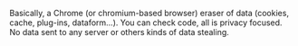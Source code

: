 Basically, a Chrome (or chromium-based browser) eraser of data (cookies, cache, plug-ins, dataform...).
You can check code, all is privacy focused. No data sent to any server or others kinds of data stealing.
